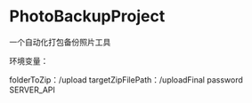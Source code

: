 # PhotoBackupProject
一个自动化打包备份照片工具

环境变量：

folderToZip：/upload
targetZipFilePath：/uploadFinal
password
SERVER_API